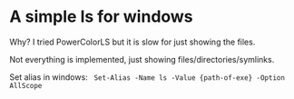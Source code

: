 # A simple ls for windows

Why? I tried PowerColorLS but it is slow for just showing the files.

Not everything is implemented, just showing files/directories/symlinks.

Set alias in windows:
` Set-Alias -Name ls -Value {path-of-exe} -Option AllScope`